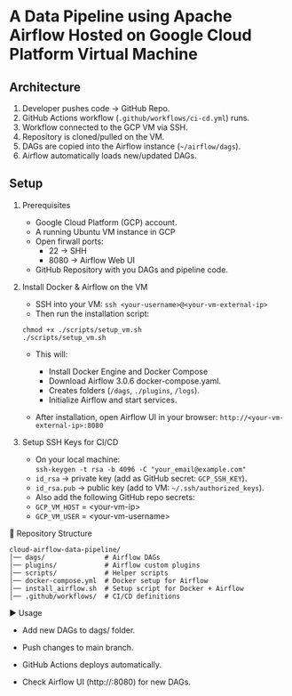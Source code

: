 # A Data Pipeline using Apache Airflow Hosted on Google Cloud Platform Virtual Machine


## Architecture
1. Developer pushes code -> GitHub Repo.
2. GitHub Actions workflow (`.github/workflows/ci-cd.yml`) runs.
3. Workflow connected to the GCP VM via SSH.
4. Repository is cloned/pulled on the VM.
5. DAGs are copied into the Airflow instance (`~/airflow/dags`).
6. Airflow automatically loads new/updated DAGs.

## Setup
1. Prerequisites
    * Google Cloud Platform (GCP) account.
    * A running Ubuntu VM instance in GCP
    * Open firwall ports:
        * 22 -> SHH
        * 8080 -> Airflow Web UI
    * GitHub Repository with you DAGs and pipeline code.

2. Install Docker & Airflow on the VM
    - SSH into your VM:
    `ssh <your-username>@<your-vm-external-ip>` 
    - Then run the installation script:
    ```
    chmod +x ./scripts/setup_vm.sh
    ./scripts/setup_vm.sh
    ```  
    - This will:
        * Install Docker Engine and Docker Compose
        * Download Airflow 3.0.6 docker-compose.yaml.
        * Creates folders (`/dags`, `./plugins`, `/logs`).
        * Initialize Airflow and start services.

    - After installation, open Airflow UI in your browser:
    `http://<your-vm-external-ip>:8080`

3. Setup SSH Keys for CI/CD
    - On your local machine:\
    `ssh-keygen -t rsa -b 4096 -C "your_email@example.com"`

    * `id_rsa` → private key (add as GitHub secret: `GCP_SSH_KEY`).
    * `id_rsa.pub` → public key (add to VM: `~/.ssh/authorized_keys`).

    - Also add the following GitHub repo secrets:

    * `GCP_VM_HOST` = \<your-vm-ip\>
    * `GCP_VM_USER` = \<your-vm-username\>

📂 Repository Structure
```
cloud-airflow-data-pipeline/
│── dags/               # Airflow DAGs
│── plugins/            # Airflow custom plugins
│── scripts/            # Helper scripts
│── docker-compose.yml  # Docker setup for Airflow
│── install_airflow.sh  # Setup script for Docker + Airflow
│── .github/workflows/  # CI/CD definitions

```
▶️ Usage

* Add new DAGs to dags/ folder.

* Push changes to main branch.

* GitHub Actions deploys automatically.

* Check Airflow UI (http://<vm-ip>:8080) for new DAGs.